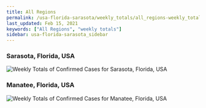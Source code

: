 ```yaml
---
title: All Regions
permalink: /usa-florida-sarasota/weekly_totals/all_regions-weekly_totals.html
last_updated: Feb 15, 2021
keywords: ["All Regions", "weekly totals"]
sidebar: usa-florida-sarasota_sidebar
---
```


<h3>Sarasota, Florida, USA</h3>

![Weekly Totals of Confirmed Cases for Sarasota, Florida, USA](/covid_tracker/images/graphs/usa-florida-sarasota-weekly_totals_graph.png)

<h3>Manatee, Florida, USA</h3>

![Weekly Totals of Confirmed Cases for Manatee, Florida, USA](/covid_tracker/images/graphs/usa-florida-manatee-weekly_totals_graph.png)

